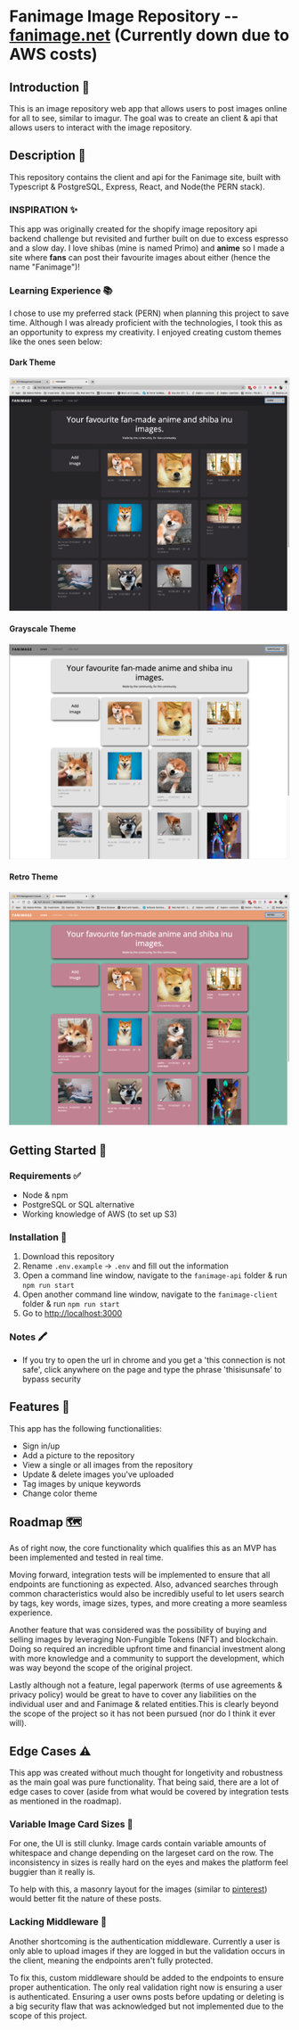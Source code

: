 # Fanimage Image Repository -- [fanimage.net](http://fanimage.net) (Currently down due to AWS costs)

## Introduction 🎩

This is an image repository web app that allows users to post images online for all to see, similar to imagur. The goal was to create an client & api that allows users to interact with the image repository.

## Description 📝

This repository contains the client and api for the Fanimage site, built with Typescript & PostgreSQL, Express, React, and Node(the PERN stack).

### INSPIRATION ✨

This app was originally created for the shopify image repository api backend challenge but revisited and further built on due to excess espresso and a slow day. I love shibas (mine is named Primo) and **anime** so I made a site where **fans** can post their favourite images about either (hence the name "Fanimage")!

### Learning Experience 📚

I chose to use my preferred stack (PERN) when planning this project to save time. Although I was already proficient with the technologies, I took this as an opportunity to express my creativity. I enjoyed creating custom themes like the ones seen below:

#### Dark Theme

![alt text](./assets/theme-dark.png 'Dark Theme')

#### Grayscale Theme

![alt text](./assets/theme-gray.png 'Gray Theme')

#### Retro Theme

![alt text](./assets/theme-retro.png 'Retro Theme')

## Getting Started 🏁

### Requirements ✅

- Node & npm
- PostgreSQL or SQL alternative
- Working knowledge of AWS (to set up S3)

### Installation 💾

1. Download this repository
2. Rename `.env.example` -> `.env` and fill out the information
3. Open a command line window, navigate to the `fanimage-api` folder & run `npm run start`
4. Open another command line window, navigate to the `fanimage-client` folder & run `npm run start`
5. Go to [http://localhost:3000](http://localhost:3000)

### Notes 🖍

- If you try to open the url in chrome and you get a 'this connection is not safe', click anywhere on the page and type the phrase 'thisisunsafe' to bypass security

## Features 🧩

This app has the following functionalities:

- Sign in/up
- Add a picture to the repository
- View a single or all images from the repository
- Update & delete images you've uploaded
- Tag images by unique keywords
- Change color theme

## Roadmap 🗺

As of right now, the core functionality which qualifies this as an MVP has been implemented and tested in real time.

Moving forward, integration tests will be implemented to ensure that all endpoints are functioning as expected. Also, advanced searches through common characteristics would also be incredibly useful to let users search by tags, key words, image sizes, types, and more creating a more seamless experience.

Another feature that was considered was the possibility of buying and selling images by leveraging Non-Fungible Tokens (NFT) and blockchain. Doing so required an incredible upfront time and financial investment along with more knowledge and a community to support the development, which was way beyond the scope of the original project.

Lastly although not a feature, legal paperwork (terms of use agreements & privacy policy) would be great to have to cover any liabilities on the individual user and and Fanimage & related entities.This is clearly beyond the scope of the project so it has not been pursued (nor do I think it ever will).

## Edge Cases ⚠️

This app was created without much thought for longetivity and robustness as the main goal was pure functionality. That being said, there are a lot of edge cases to cover (aside from what would be covered by integration tests as mentioned in the roadmap).

### Variable Image Card Sizes 🚩

For one, the UI is still clunky. Image cards contain variable amounts of whitespace and change depending on the largeset card on the row. The inconsistency in sizes is really hard on the eyes and makes the platform feel buggier than it really is.

To help with this, a masonry layout for the images (similar to [pinterest](https://pinterest.com)) would better fit the nature of these posts.

### Lacking Middleware 🚩

Another shortcoming is the authentication middleware. Currently a user is only able to upload images if they are logged in but the validation occurs in the client, meaning the endpoints aren't fully protected.

To fix this, custom middleware should be added to the endpoints to ensure proper authentication. The only real validation right now is ensuring a user is authenticated. Ensuring a user owns posts before updating or deleting is a big security flaw that was acknowledged but not implemented due to the scope of this project.
